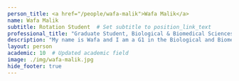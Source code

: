 ```yaml
---
person_title: <a href="/people/wafa-malik">Wafa Malik</a>
name: Wafa Malik
subtitle: Rotation Student  # Set subtitle to position_link_text
professional_title: "Graduate Student, Biological & Biomedical Sciences program (HMS), G1, Graduate Student, Hata Lab"
description: "My name is Wafa and I am a G1 in the Biological and Biomedical Sciences program at Harvard Medical School. I graduated from Mount Holyoke College in 2019 with a Bachelor’s in Biochemistry. While at MHC, I worked in Dr. Craig Woodard’s lab where I employed classical genetic techniques to understand the regulatory pathways involved in the developmental processes in Drosophila melanogaster. After MHC, I took on a role as a Research Technician in Dr. Aaron Hata’s lab at Massachusetts General Hospital Cancer Center. In the Hata lab, I studied the mechanisms of acquired resistance to tyrosine kinase inhibitors (TKIs) used in the treatment of Anaplastic Lymphoma Kinase (ALK) driven Non-Small Cell Lung Cancer (NSCLC). Currently, I am exploring mechanisms of tumorigenesis, cancer metastasis, and acquired resistance to leverage this knowledge towards the development of targeted cancer therapies. When not in the lab I enjoy being outdoors playing sports and enjoying nature."
layout: person
academic: 10  # Updated academic field
image: ./img/wafa-malik.jpg
hide_footer: true
---
```


